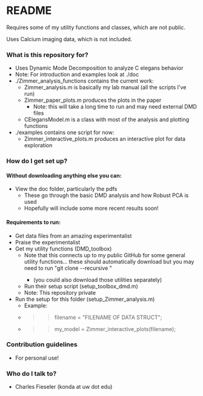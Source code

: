 # README #

Requires some of my utility functions and classes, which are not public.

Uses Calcium imaging data, which is not included.

### What is this repository for? ###

* Uses Dynamic Mode Decomposition to analyze C elegans behavior
* Note: For introduction and examples look at ./doc
* ./Zimmer_analysis_functions contains the current work:
	* Zimmer_analysis.m is basically my lab manual (all the scripts I've run)
	* Zimmer_paper_plots.m produces the plots in the paper
		* Note: this will take a long time to run and may need external DMD files
	* CElegansModel.m is a class with most of the analysis and plotting functions
* ./examples contains one script for now:
	* Zimmer_interactive_plots.m produces an interactive plot for data exploration
	

### How do I get set up? ###

#### Without downloading anything else you can:
* View the doc folder, particularly the pdfs
	* These go through the basic DMD analysis and how Robust PCA is used
	* Hopefully will include some more recent results soon!

#### Requirements to run:
* Get data files from an amazing experimentalist
* Praise the experimentalist
* Get my utility functions (DMD_toolbox) 
	* Note that this connects up to my public GitHub for some general utility functions... these should automatically download but you may need to run "git clone --recursive <project url>"
		* (you could also download those utilities separately)
	* Run their setup script (setup_toolbox_dmd.m)
	* Note: This repository private
* Run the setup for this folder (setup_Zimmer_analysis.m)
	* Example:
	* >> filename = "FILENAME OF DATA STRUCT";
	* >> my_model = Zimmer_interactive_plots(filename);

### Contribution guidelines ###

* For personal use!

### Who do I talk to? ###

* Charles Fieseler (konda at uw dot edu)